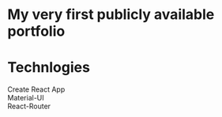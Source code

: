 # My very first publicly available portfolio

# Technlogies 
Create React App
<br/>
Material-UI
<br/>
React-Router



